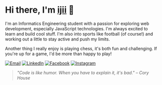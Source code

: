 # Hi there, I'm [ijii](https://github.com/gper00) 👋

I'm an Informatics Engineering student with a passion for exploring web development, especially JavaScript technologies. I'm always excited to learn and build cool stuff. I'm also into sports like football (of course!) and working out a little to stay active and push my limits.

Another thing I really enjoy is playing chess, it's both fun and challenging. If you're up for a game, I'd be more than happy to play!

[![Email](https://img.shields.io/badge/-Email-D14836?style=for-the-badge&logo=gmail&logoColor=white)](mailto:alfariziuchiha@gmail.com)
[![LinkedIn](https://img.shields.io/badge/-LinkedIn-0A66C2?style=for-the-badge&logo=linkedin&logoColor=white)](https://linkedin.com/in/umam-alfarizi)
[![Facebook](https://img.shields.io/badge/-Facebook-1877F2?style=for-the-badge&logo=facebook&logoColor=white)](https://www.facebook.com/umxmalfarizi)
[![Instagram](https://img.shields.io/badge/-Instagram-E4405F?style=for-the-badge&logo=instagram&logoColor=white)](https://instagram.com/umxmalfarizi)

> *"Code is like humor. When you have to explain it, it's bad." – Cory House*

